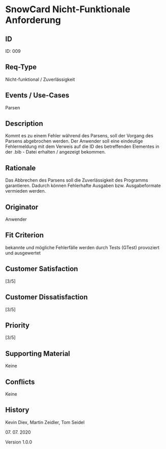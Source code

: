 # SnowCard Nicht-Funktionale Anforderung

## ID

ID: 009

## Req-Type

Nicht-funktional / Zuverlässigkeit

## Events / Use-Cases

Parsen

## Description

Kommt es zu einem Fehler während des Parsens, soll der Vorgang des Parsens abgebrochen werden. Der Anwender soll eine eindeutige Fehlermeldung mit dem Verweis auf die ID des betreffenden Elementes in der .bib - Datei erhalten / angezeigt bekommen.

## Rationale

Das Abbrechen des Parsens soll die Zuverlässigkeit des Programms garantieren. Dadurch können Fehlerhafte Ausgaben bzw. Ausgabeformate vermieden werden.

## Originator

Anwender

## Fit Criterion

bekannte und mögliche Fehlerfälle werden durch Tests (GTest) provoziert und ausgewertet

## Customer Satisfaction

[3/5]

## Customer Dissatisfaction

[3/5]

## Priority

[3/5]

## Supporting Material

Keine

## Conflicts

Keine

## History

Kevin Diex,
Martin Zeidler,
Tom Seidel

07\. 07\. 2020

Version 1.0.0
